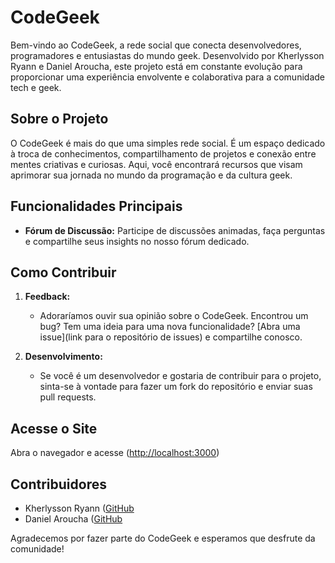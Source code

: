 # CodeGeek

Bem-vindo ao CodeGeek, a rede social que conecta desenvolvedores, programadores e entusiastas do mundo geek. Desenvolvido por Kherlysson Ryann e Daniel Aroucha, este projeto está em constante evolução para proporcionar uma experiência envolvente e colaborativa para a comunidade tech e geek.

## Sobre o Projeto

O CodeGeek é mais do que uma simples rede social. É um espaço dedicado à troca de conhecimentos, compartilhamento de projetos e conexão entre mentes criativas e curiosas. Aqui, você encontrará recursos que visam aprimorar sua jornada no mundo da programação e da cultura geek.

## Funcionalidades Principais
  
- **Fórum de Discussão:** Participe de discussões animadas, faça perguntas e compartilhe seus insights no nosso fórum dedicado.

## Como Contribuir

1. **Feedback:**
   - Adoraríamos ouvir sua opinião sobre o CodeGeek. Encontrou um bug? Tem uma ideia para uma nova funcionalidade? [Abra uma issue](link para o repositório de issues) e compartilhe conosco.

2. **Desenvolvimento:**
   - Se você é um desenvolvedor e gostaria de contribuir para o projeto, sinta-se à vontade para fazer um fork do repositório e enviar suas pull requests.
## Acesse o Site

Abra o navegador e acesse ([http://localhost:3000](https://tkryann.github.io/landing-page/))

## Contribuidores

- Kherlysson Ryann ([GitHub]([https://github.com/seu-usuario](https://tkryann.github.io/landing-page/))
- Daniel Aroucha ([GitHub]([https://github.com/seu-usuario](https://github.com/NeroSzS))

Agradecemos por fazer parte do CodeGeek e esperamos que desfrute da comunidade!
